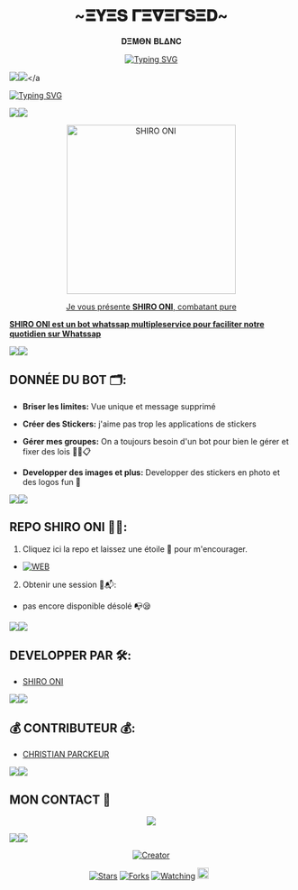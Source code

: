 <h1 align="center"> ~𝚵𝐘𝚵𝐒 𝚪𝚵𝛁𝚵𝚪𝐒𝚵𝐃~ </h1>
<p align="center"
  <h1 align="center">  𝐃𝚵𝚳𝚯𝚴 𝚩𝐋𝚫𝚴𝐂  </h1>
<p align="center"


<a href="https://git.io/typing-svg"><img src="https://readme-typing-svg.demolab.com?font=Black+Ops+One&size=100&pause=1000&color=1BAFBAFF&center=true&width=1000&height=200&lines=SHIRO+ONI" alt="Typing SVG" /></a>
  </p>

 <a><img src='https://i.imgur.com/LyHic3i.gif'/></a><a><img src='https://i.imgur.com/LyHic3i.gif'/></a

<a href="https://git.io/typing-svg"><img src="https://readme-typing-svg.demolab.com?font=Black+Ops+One&size=50&pause=1000&color=DAA520&center=true&width=910&height=100&lines= SHIRO+ONI;EYES+REVERSED;YAMAZAKI+CLAN;" alt="Typing SVG" /></a>
  </p>

 <a><img src='https://i.imgur.com/LyHic3i.gif'/></a><a><img src='https://i.imgur.com/LyHic3i.gif'/></a> 
<p align="center">  
<a href="https://whatsapp.com/channel/0029VaxNPRkFi8xavTfPD71j">
 <img alt="SHIRO ONI" height="300" src="https://files.catbox.moe/aj2r9h.jpeg">
 
  
</h1> 
<p align="center">Je vous présente <b>SHIRO ONI</b>, combatant pure </p>

**SHIRO ONI est un bot whatssap multipleservice pour faciliter notre quotidien sur Whatssap**

 <a><img src='https://i.imgur.com/LyHic3i.gif'/></a><a><img src='https://i.imgur.com/LyHic3i.gif'/></a> 

## DONNÉE DU BOT 🗂️:

- **Briser les limites:**
   Vue unique et message supprimé 

- **Créer des Stickers:**
 j'aime pas trop les applications de stickers 

- **Gérer mes groupes:**
  On a toujours besoin d'un bot pour bien le gérer et fixer des lois ✍🏾️📋

- **Developper des images et plus:** Developper des stickers en photo et des logos fun 🌌

 <a><img src='https://i.imgur.com/LyHic3i.gif'/></a><a><img src='https://i.imgur.com/LyHic3i.gif'/></a> 

## REPO SHIRO ONI ⛓️‍💥:

1. Cliquez ici la repo et laissez une étoile 🌟 pour m'encourager.

- <a href="https://github.com/ROI-SINGE/SHIRO-ONI/fork"><img title="WEB" src="https://img.shields.io/badge/FORK SHIRO•ONI-WEB?color=black&style=for-the-badge&logo=stackshare"></a>

2. Obtenir une session 📜📬:

- pas encore disponible désolé 📭😪

 <a><img src='https://i.imgur.com/LyHic3i.gif'/></a><a><img src='https://i.imgur.com/LyHic3i.gif'/></a> 

## DEVELOPPER PAR 🛠️:

- [SHIRO ONI](https://github.com/ROI-SINGE/SHIRO-ONI)

  
 <a><img src='https://i.imgur.com/LyHic3i.gif'/></a><a><img src='https://i.imgur.com/LyHic3i.gif'/></a>

## 💰 CONTRIBUTEUR 💰:

- [CHRISTIAN PARCKEUR](https://github.com/Christian-packeur/DARK--MD)

<a><img src='https://i.imgur.com/LyHic3i.gif'/></a><a><img src='https://i.imgur.com/LyHic3i.gif'/></a>

## MON CONTACT 📱
</p>
<p align="center">
<a href="https://wa.me/241066408537"><img src="https://img.shields.io/badge/Contact SHIRO ONI -25D366?style=for-the-badge&logo=whatsapp&logoColor=black" />

<a><img src='https://i.imgur.com/LyHic3i.gif'/></a><a><img src='https://i.imgur.com/LyHic3i.gif'/></a>

</p>
<p align="center">
<a href="#"><img title="Creator" src="https://img.shields.io/badge/Creator-SHIRO•ONI-red.svg?style=for-the-badge&logo=github"></a>

<p align="center">
<a href="https://github.com/ROI-SINGE/SHIRO-ONI/stargazers/"><img title="Stars" src="https://img.shields.io/github/stars/ROI-SINGE/SHIRO-ONI?color=yellow&style=flat-square"></a>
<a href="https://github.com/ROI-SINGE/SHIRO-ONI/network/members"><img title="Forks" src="https://img.shields.io/github/forks/ROI-SINGE/SHIRO-ONI?color=green&style=flat-square"></a>
<a href="https://github.com/ROI-SINGE/SHIRO-ONI/watchers"><img title="Watching" src="https://img.shields.io/github/watchers/ROI-SINGE/SHIRO-ONI?label=Watchers&color=blue&style=flat-square"></a>
<a href="https://github.com/ROI-SINGE/SHIRO-ONI/graphs/commit-activity"><img height="20" src="https://img.shields.io/badge/Maintained-Yes-white.svg"></a>&nbsp;&nbsp;
</p>
